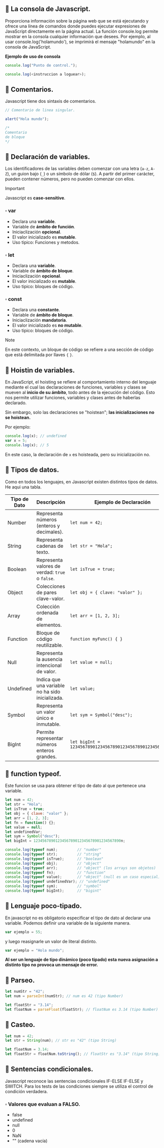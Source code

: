 ## :small_blue_diamond: La consola de Javascript.
Proporciona información sobre la página web que se está ejecutando y ofrece una línea de comandos donde puedes ejecutar expresiones de JavaScript directamente en la página actual. La función console.log permite mostrar en la consola cualquier información que desees. Por ejemplo, al usar console.log('holamundo'), se imprimirá el mensaje "holamundo" en la consola de JavaScript.

**Ejemplo de uso de consola**
```javascript
console.log("Punto de control.");

console.log(<instruccion a loguear>);
```

## :small_blue_diamond: Comentarios.
Javascript tiene dos sintaxis de comentarios.
```javascript
// Comentario de linea singular.

alert("Hola mundo");

/* 
Comentario
de bloque
*/
```

## :small_blue_diamond: Declaración de variables.
Los identificadores de las variables deben comenzar con una letra (`a-z`, `A-Z`), un guion bajo (`_`) o un símbolo de dólar (`$`). A partir del primer carácter, pueden contener números, pero no pueden comenzar con ellos.

>[!IMPORTANT]
> Javascript es **case-sensitive**.

### :white_small_square: var
- Declara una **variable**.
- Variable de **ámbito de función**.
- Iniciaclización **opcional**.
- El valor inicializado es **mutable**.
- Uso tipico: Funciones y metodos.

### :white_small_square: let
- Declara una **variable**.
- Variable de **ámbito de bloque**.
- Iniciaclización **opcional**.
- El valor inicializado es **mutable**.
- Uso tipico: bloques de código.


### :white_small_square: const
- Declara una **constante**.
- Variable de **ámbito de bloque**.
- Iniciaclización **mandatoria**.
- El valor inicializado es **no mutable**.
- Uso tipico: bloques de código.

>[!NOTE]
> En este contexto, un bloque de código se refiere a una sección de código que está delimitada por llaves `{` `}`.

## :small_blue_diamond: Hoistin de variables.
En JavaScript, el hoisting se refiere al comportamiento interno del lenguaje mediante el cual las declaraciones de funciones, variables y clases se mueven al **inicio de su ámbito**, todo antes de la ejecución del código. Esto nos permite utilizar funciones, variables y clases antes de haberlas declarado.

Sin embargo, solo las declaraciones se "hoistean"; **las inicializaciones no se hoistean.**

Por ejemplo:
```javascript
console.log(x); // undefined
var x = 5;
console.log(x); // 5
```
En este caso, la declaración de `x` es hoisteada, pero su inicialización no.

## :small_blue_diamond: Tipos de datos.
Como en todos los lenguajes, en Javascript existen distintos tipos de datos. He aqui una tabla.

<table>
    <thead>
        <tr>
            <th>Tipo de Dato</th>
            <th>Descripción</th>
            <th>Ejemplo de Declaración</th>
        </tr>
    </thead>
    <tbody>
        <tr>
            <td>Number</td>
            <td>Representa números (enteros y decimales).</td>
            <td><code>let num = 42;</code></td>
        </tr>
        <tr>
            <td>String</td>
            <td>Representa cadenas de texto.</td>
            <td><code>let str = "Hola";</code></td>
        </tr>
        <tr>
            <td>Boolean</td>
            <td>Representa valores de verdad: <code>true</code> o <code>false</code>.</td>
            <td><code>let isTrue = true;</code></td>
        </tr>
        <tr>
            <td>Object</td>
            <td>Colecciones de pares clave-valor.</td>
            <td><code>let obj = { clave: "valor" };</code></td>
        </tr>
        <tr>
            <td>Array</td>
            <td>Colección ordenada de elementos.</td>
            <td><code>let arr = [1, 2, 3];</code></td>
        </tr>
        <tr>
            <td>Function</td>
            <td>Bloque de código reutilizable.</td>
            <td><code>function myFunc() { }</code></td>
        </tr>
        <tr>
            <td>Null</td>
            <td>Representa la ausencia intencional de valor.</td>
            <td><code>let value = null;</code></td>
        </tr>
        <tr>
            <td>Undefined</td>
            <td>Indica que una variable no ha sido inicializada.</td>
            <td><code>let value;</code></td>
        </tr>
        <tr>
            <td>Symbol</td>
            <td>Representa un valor único e inmutable.</td>
            <td><code>let sym = Symbol("desc");</code></td>
        </tr>
        <tr>
            <td>BigInt</td>
            <td>Permite representar números enteros grandes.</td>
            <td><code>let bigInt = 1234567890123456789012345678901234567890n;</code></td>
        </tr>
    </tbody>
</table>

## :small_blue_diamond: function typeof.
Este funcion se usa para obtener el tipo de dato al que pertenece una variable.

```javascript
let num = 42;
let str = "Hola";
let isTrue = true;
let obj = { clave: "valor" };
let arr = [1, 2, 3];
let fn = function() {};
let value = null;
let undefinedVar;
let sym = Symbol("desc");
let bigInt = 1234567890123456789012345678901234567890n;

console.log(typeof num);         // "number"
console.log(typeof str);         // "string"
console.log(typeof isTrue);      // "boolean"
console.log(typeof obj);         // "object"
console.log(typeof arr);         // "object" (los arrays son objetos)
console.log(typeof fn);          // "function"
console.log(typeof value);       // "object" (null es un caso especial)
console.log(typeof undefinedVar); // "undefined"
console.log(typeof sym);         // "symbol"
console.log(typeof bigInt);      // "bigint"
```
## :small_blue_diamond: Lenguaje poco-tipado.
En javascript no es obligatorio especificar el tipo de dato al declarar una variable. Podemos definir una variable de la siguiente manera.
```javascript
var ejemplo = 55;
```
y luego reasignarle un valor de literal distinto.
```javascript
var ejemplo = "Hola mundo";
```
**Al ser un lenguaje de tipo dinámico (poco tipado) esta nueva asignación a distinto tipo no provoca un mensaje de error.**

## :small_blue_diamond: Parseo.
```javascript
let numStr = "42";
let num = parseInt(numStr); // num es 42 (tipo Number)

let floatStr = "3.14";
let floatNum = parseFloat(floatStr); // floatNum es 3.14 (tipo Number)
```

## :small_blue_diamond: Casteo.
```javascript
let num = 42;
let str = String(num); // str es "42" (tipo String)

let floatNum = 3.14;
let floatStr = floatNum.toString(); // floatStr es "3.14" (tipo String)
```

## :small_blue_diamond: Sentencias condicionales.
Javascript reconoce las sentencias condicionales IF-ELSE IF-ELSE y SWITCH. 
Para los tests de las condiciones siempre se utiliza el control de condición verdadera.

### :white_small_square: Valores que evaluan a FALSO.
- false
- undefined
- null
- 0
- NaN
- "" (cadena vacía)
